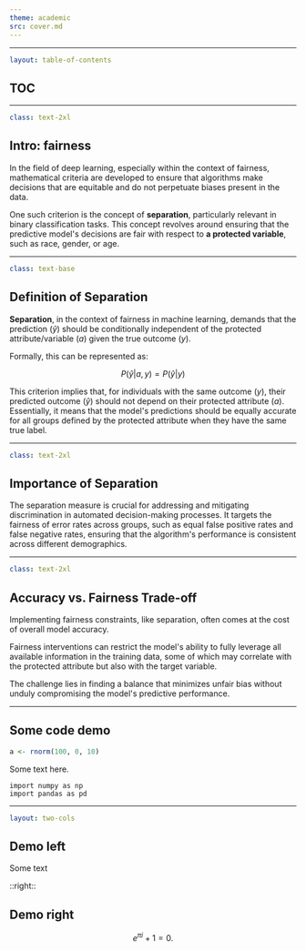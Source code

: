 ```yaml
---
theme: academic
src: cover.md
---
```


---

```yaml
layout: table-of-contents
```

## TOC

---

```yaml
class: text-2xl
```

## Intro: fairness

In the field of deep learning, especially within the context of fairness, mathematical criteria are developed to ensure that algorithms make decisions that are equitable and do not perpetuate biases present in the data.

One such criterion is the concept of **separation**, particularly relevant in binary classification tasks. This concept revolves around ensuring that the predictive model's decisions are fair with respect to **a protected variable**, such as race, gender, or age.

---

```yaml
class: text-base
```

## Definition of **Separation**

**Separation**, in the context of fairness in machine learning, demands that the prediction ($\hat{y}$) should be conditionally independent of the protected attribute/variable ($a$) given the true outcome ($y$). 

Formally, this can be represented as:

$$
P(\hat{y} | a, y) = P(\hat{y} | y)
$$

This criterion implies that, for individuals with the same outcome ($y$), their predicted outcome ($\hat{y}$) should not depend on their protected attribute ($a$).
Essentially, it means that the model's predictions should be equally accurate for all groups defined by the protected attribute when they have the same true label.

---

```yaml
class: text-2xl
```

## Importance of **Separation**

The separation measure is crucial for addressing and mitigating discrimination in automated decision-making processes. It targets the fairness of error rates across groups, such as equal false positive rates and false negative rates, ensuring that the algorithm's performance is consistent across different demographics.

---

```yaml
class: text-2xl
```

## Accuracy vs. Fairness Trade-off

Implementing fairness constraints, like separation, often comes at the cost of overall model accuracy.

Fairness interventions can restrict the model's ability to fully leverage all available information in the training data, some of which may correlate with the protected attribute but also with the target variable. 

The challenge lies in finding a balance that minimizes unfair bias without unduly compromising the model's predictive performance.

---

## Some code demo

```r
a <- rnorm(100, 0, 10)
```

Some text here.

```python{1|2}{lines:true}
import numpy as np
import pandas as pd
```

---

```yaml
layout: two-cols
```

## Demo left

Some text

::right::

## Demo right

$$
e^{\pi i} + 1 = 0.
$$
